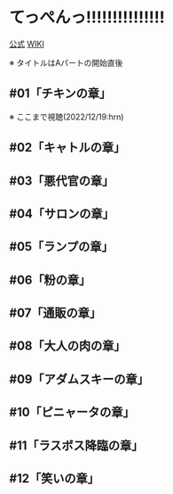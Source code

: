 # てっぺんっ!!!!!!!!!!!!!!!

[公式](https://teppen-anime.com/) 
[WIKI](https://ja.wikipedia.org/wiki/%E3%81%A6%E3%81%A3%E3%81%BA%E3%82%93%E3%81%A3!!!) 

※ タイトルはAパートの開始直後

## #01「チキンの章」

※ ここまで視聴(2022/12/19:hrn)

## #02「キャトルの章」

## #03「悪代官の章」

## #04「サロンの章」

## #05「ランプの章」

## #06「粉の章」

## #07「通販の章」

## #08「大人の肉の章」

## #09「アダムスキーの章」

## #10「ピニャータの章」

## #11「ラスボス降臨の章」

## #12「笑いの章」
